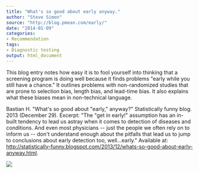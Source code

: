 ```yaml
---
title: "What's so good about early anyway."
author: "Steve Simon"
source: "http://blog.pmean.com/early/"
date: "2014-01-09"
categories:
- Recommendation
tags:
- Diagnostic testing
output: html_document
---
```


This blog entry notes how easy it is to fool yourself into thinking that
a screening program is doing well because it finds problems "early while
you still have a chance." It outlines problems with non-randomized
studies that are prone to selection bias, length bias, and lead-time
bias. It also explains what these biases mean in non-technical
language.

<!---More--->

Bastian H. "What's so good about "early," anyway?" Statistically funny
blog. 2013 (December 29). Excerpt: "The "get in early!" assumption has
an in-built tendency to lead us astray when it comes to detection of
diseases and conditions. And even most physicians -- just the people we
often rely on to inform us -- don't understand enough about the pitfalls
that lead us to jump to conclusions about early detection too,
well...early." Available at:
<http://statistically-funny.blogspot.com/2013/12/whats-so-good-about-early-anyway.html>.

![](http://www.pmean.com/new-images/14/early01.png)




